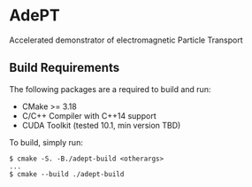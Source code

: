 # AdePT
Accelerated demonstrator of electromagnetic Particle Transport

## Build Requirements
The following packages are a required to build and run:

- CMake >= 3.18
- C/C++ Compiler with C++14 support
- CUDA Toolkit (tested 10.1, min version TBD)

To build, simply run:

```console
$ cmake -S. -B./adept-build <otherargs>
...
$ cmake --build ./adept-build
```
